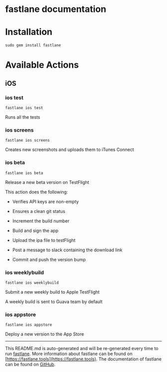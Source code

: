 fastlane documentation
================
# Installation
```
sudo gem install fastlane
```
# Available Actions
## iOS
### ios test
```
fastlane ios test
```
Runs all the tests
### ios screens
```
fastlane ios screens
```
Creates new screenshots and uploads them to iTunes Connect
### ios beta
```
fastlane ios beta
```
Release a new beta version on TestFlight

This action does the following:



- Verifies API keys are non-empty

- Ensures a clean git status

- Increment the build number

- Build and sign the app

- Upload the ipa file to testFlight

- Post a message to slack containing the download link

- Commit and push the version bump
### ios weeklybuild
```
fastlane ios weeklybuild
```
Submit a new weekly build to Apple TestFlight

A weekly build is sent to Guava team by default
### ios appstore
```
fastlane ios appstore
```
Deploy a new version to the App Store

----

This README.md is auto-generated and will be re-generated every time to run [fastlane](https://fastlane.tools).
More information about fastlane can be found on [https://fastlane.tools](https://fastlane.tools).
The documentation of fastlane can be found on [GitHub](https://github.com/fastlane/fastlane/tree/master/fastlane).